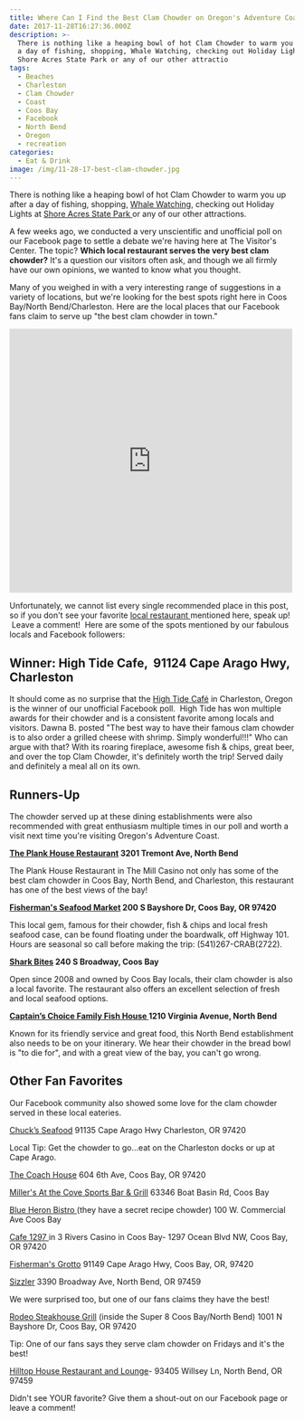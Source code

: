 ```yaml
---
title: Where Can I Find the Best Clam Chowder on Oregon's Adventure Coast?
date: 2017-11-28T16:27:36.000Z
description: >-
  There is nothing like a heaping bowl of hot Clam Chowder to warm you up after
  a day of fishing, shopping, Whale Watching, checking out Holiday Lights at
  Shore Acres State Park or any of our other attractio
tags:
  - Beaches
  - Charleston
  - Clam Chowder
  - Coast
  - Coos Bay
  - Facebook
  - North Bend
  - Oregon
  - recreation
categories:
  - Eat & Drink
image: /img/11-28-17-best-clam-chowder.jpg
---
```

There is nothing like a heaping bowl of hot Clam Chowder to warm you up after a day of fishing, shopping, <a href="http://oregonsadventurecoast.com/listings/whale-watching-week-at-cape-arago/" target="_blank" rel="noopener noreferrer">Whale Watching</a>, checking out Holiday Lights at <a href="http://oregonstateparks.org/index.cfm?do=parkPage.dsp_parkPage&amp;parkId=68" target="_blank" rel="noopener noreferrer">Shore Acres State Park </a>or any of our other attractions.



A few weeks ago, we conducted a very unscientific and unofficial poll on our Facebook page to settle a debate we're having here at The Visitor's Center. The topic? <strong>Which local restaurant serves the very best clam chowder?</strong> It's a question our visitors often ask, and though we all firmly have our own opinions, we wanted to know what you thought.



Many of you weighed in with a very interesting range of suggestions in a variety of locations, but we're looking for the best spots right here in Coos Bay/North Bend/Charleston. Here are the local places that our Facebook fans claim to serve up "the best clam chowder in town."



<iframe style="border: none; overflow: hidden;" src="https://www.facebook.com/plugins/post.php?href=https%3A%2F%2Fwww.facebook.com%2FOregonsAdventureCoast%2Fphotos%2Fa.207518371691.133140.82265516691%2F10155823630636692%2F%3Ftype%3D3&amp;width=500" width="500" height="467" frameborder="0" scrolling="no"></iframe>



Unfortunately, we cannot list every single recommended place in this post, so if you don't see your favorite <a href="http://www.oregonsadventurecoast.com/eat-drink/" target="_blank" rel="noopener noreferrer">local restaurant </a>mentioned here, speak up!  Leave a comment!  Here are some of the spots mentioned by our fabulous locals and Facebook followers:

<h2>Winner: High Tide Cafe,  91124 Cape Arago Hwy, Charleston</h2>

It should come as no surprise that the <a href="http://hightidecafeoregon.com/" target="_blank" rel="noopener noreferrer">High Tide Café</a> in Charleston, Oregon is the winner of our unofficial Facebook poll.  High Tide has won multiple awards for their chowder and is a consistent favorite among locals and visitors. Dawna B. posted "The best way to have their famous clam chowder is to also order a grilled cheese with shrimp. Simply wonderful!!!" Who can argue with that? With its roaring fireplace, awesome fish &amp; chips, great beer, and over the top Clam Chowder, it's definitely worth the trip! Served daily and definitely a meal all on its own.



<h2>Runners-Up</h2>

The chowder served up at these dining establishments were also recommended with great enthusiasm multiple times in our poll and worth a visit next time you're visiting Oregon's Adventure Coast.



<b><a href="https://www.themillcasino.com/dining/plank-house/" target="_blank" rel="noopener noreferrer">The Plank House Restaurant</a> 3201 Tremont Ave, North Bend</b>

The Plank House Restaurant in The Mill Casino not only has some of the best clam chowder in Coos Bay, North Bend, and Charleston, this restaurant has one of the best views of the bay!



<b><a href="http://fishermensseafoodmarket.com/" target="_blank" rel="noopener noreferrer">Fisherman's Seafood Market</a> 200 S Bayshore Dr, Coos Bay, OR 97420</b>

This local gem, famous for their chowder, fish &amp; chips and local fresh seafood case, can be found floating under the boardwalk, off Highway 101. Hours are seasonal so call before making the trip: (541)267-CRAB(2722).



<strong><a href="http://www.sharkbites.cafe/" target="_blank" rel="noopener noreferrer">Shark Bites</a> 240 S Broadway, Coos Bay</strong>

Open since 2008 and owned by Coos Bay locals, their clam chowder is also a local favorite. The restaurant also offers an excellent selection of fresh and local seafood options.



<strong><a href="http://www.captainschoicefishhouse.com/" target="_blank" rel="noopener noreferrer">Captain’s Choice Family Fish House </a> 1210 Virginia Avenue, North Bend</strong>

Known for its friendly service and great food, this North Bend establishment also needs to be on your itinerary. We hear their chowder in the bread bowl is "to die for", and with a great view of the bay, you can't go wrong.

<h2><strong>Other Fan Favorites</strong></h2>

Our Facebook community also showed some love for the clam chowder served in these local eateries.



<a href="http://www.chucksseafood.com/">Chuck’s Seafood</a> 91135 Cape Arago Hwy Charleston, OR 97420

Local Tip: Get the chowder to go...eat on the Charleston docks or up at Cape Arago.



<a href="http://www.thecoachhousecoosbayor.com/">The Coach House</a> 604 6th Ave, Coos Bay, OR 97420



<a href="https://www.millersatthecove.rocks/" target="_blank" rel="noopener noreferrer">Miller's At the Cove Sports Bar &amp; Grill</a> 63346 Boat Basin Rd, Coos Bay



<a href="http://www.blueheronbistro.com/" target="_blank" rel="noopener noreferrer">Blue Heron Bistro </a>(they have a secret recipe chowder) 100 W. Commercial Ave Coos Bay



<a href="http://threeriverscasino.com/coos_bay_restaurant">Cafe 1297 </a>in 3 Rivers Casino in Coos Bay- 1297 Ocean Blvd NW, Coos Bay, OR 97420



<a href="http://www.fishermansgrottoinc.com/" target="_blank" rel="noopener noreferrer">Fisherman's Grotto</a> 91149 Cape Arago Hwy, Coos Bay, OR, 97420



<a href="http://www.sizzler.com/">Sizzler</a> <span class="_Xbe">3390 Broadway Ave, North Bend, OR 97459</span>

We were surprised too, but one of our fans claims they have the best!



<a href="https://www.rodeosteakhousegrill.com/">Rodeo Steakhouse Grill</a> (inside the Super 8 Coos Bay/North Bend) 1001 N Bayshore Dr, Coos Bay, OR 97420

Tip: One of our fans says they serve clam chowder on Fridays and it's the best!



<a href="http://hilltophouserestaurant.com/">Hilltop House Restaurant and Lounge</a>- 93405 Willsey Ln, North Bend, OR 97459



Didn't see YOUR favorite? Give them a shout-out on our Facebook page or leave a comment!



&nbsp;
